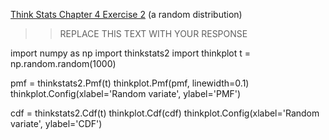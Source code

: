 [Think Stats Chapter 4 Exercise 2](http://greenteapress.com/thinkstats2/html/thinkstats2005.html#toc41) (a random distribution)

>> REPLACE THIS TEXT WITH YOUR RESPONSE

import numpy as np
import thinkstats2
import thinkplot
t = np.random.random(1000)

pmf = thinkstats2.Pmf(t)
thinkplot.Pmf(pmf, linewidth=0.1)
thinkplot.Config(xlabel='Random variate', ylabel='PMF')


cdf = thinkstats2.Cdf(t)
thinkplot.Cdf(cdf)
thinkplot.Config(xlabel='Random variate', ylabel='CDF')
